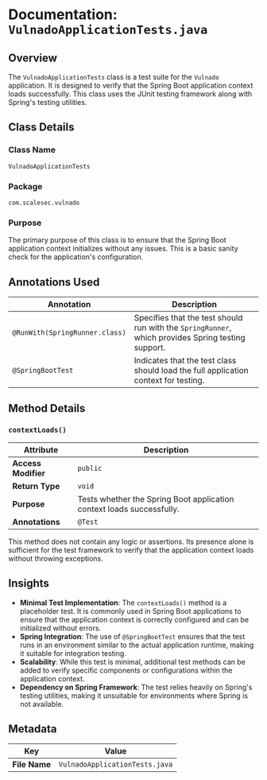# Documentation: `VulnadoApplicationTests.java`

## Overview
The `VulnadoApplicationTests` class is a test suite for the `Vulnado` application. It is designed to verify that the Spring Boot application context loads successfully. This class uses the JUnit testing framework along with Spring's testing utilities.

## Class Details

### Class Name
`VulnadoApplicationTests`

### Package
`com.scalesec.vulnado`

### Purpose
The primary purpose of this class is to ensure that the Spring Boot application context initializes without any issues. This is a basic sanity check for the application's configuration.

## Annotations Used

| Annotation               | Description                                                                 |
|--------------------------|-----------------------------------------------------------------------------|
| `@RunWith(SpringRunner.class)` | Specifies that the test should run with the `SpringRunner`, which provides Spring testing support. |
| `@SpringBootTest`        | Indicates that the test class should load the full application context for testing. |

## Method Details

### `contextLoads()`

| Attribute       | Description                                                                 |
|------------------|-----------------------------------------------------------------------------|
| **Access Modifier** | `public`                                                                 |
| **Return Type**      | `void`                                                                  |
| **Purpose**          | Tests whether the Spring Boot application context loads successfully.  |
| **Annotations**      | `@Test`                                                                |

This method does not contain any logic or assertions. Its presence alone is sufficient for the test framework to verify that the application context loads without throwing exceptions.

## Insights

- **Minimal Test Implementation**: The `contextLoads()` method is a placeholder test. It is commonly used in Spring Boot applications to ensure that the application context is correctly configured and can be initialized without errors.
- **Spring Integration**: The use of `@SpringBootTest` ensures that the test runs in an environment similar to the actual application runtime, making it suitable for integration testing.
- **Scalability**: While this test is minimal, additional test methods can be added to verify specific components or configurations within the application context.
- **Dependency on Spring Framework**: The test relies heavily on Spring's testing utilities, making it unsuitable for environments where Spring is not available.

## Metadata

| Key         | Value                     |
|-------------|---------------------------|
| **File Name** | `VulnadoApplicationTests.java` |
